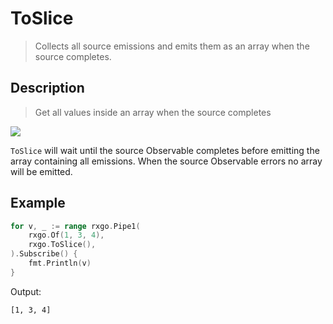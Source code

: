 # ToSlice

> Collects all source emissions and emits them as an array when the source completes.

## Description

> Get all values inside an array when the source completes

![](https://rxjs.dev/assets/images/marble-diagrams/toArray.png)

`ToSlice` will wait until the source Observable completes before emitting the array containing all emissions. When the source Observable errors no array will be emitted.

## Example

```go
for v, _ := range rxgo.Pipe1(
    rxgo.Of(1, 3, 4),
    rxgo.ToSlice(),
).Subscribe() {
    fmt.Println(v)
}
```

Output:

```
[1, 3, 4]
```
